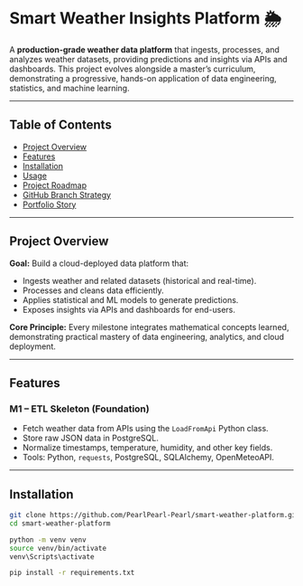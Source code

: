 # Smart Weather Insights Platform 🌦️

A **production-grade weather data platform** that ingests, processes, and analyzes weather datasets, providing predictions and insights via APIs and dashboards. This project evolves alongside a master’s curriculum, demonstrating a progressive, hands-on application of data engineering, statistics, and machine learning.

---

## Table of Contents

- [Project Overview](#project-overview)  
- [Features](#features)  
- [Installation](#installation)  
- [Usage](#usage)  
- [Project Roadmap](#project-roadmap)  
- [GitHub Branch Strategy](#github-branch-strategy)  
- [Portfolio Story](#portfolio-story)  

---

## Project Overview

**Goal:** Build a cloud-deployed data platform that:  

- Ingests weather and related datasets (historical and real-time).  
- Processes and cleans data efficiently.  
- Applies statistical and ML models to generate predictions.  
- Exposes insights via APIs and dashboards for end-users.  

**Core Principle:** Every milestone integrates mathematical concepts learned, demonstrating practical mastery of data engineering, analytics, and cloud deployment.

---

## Features

### M1 – ETL Skeleton (Foundation)
- Fetch weather data from APIs using the `LoadFromApi` Python class.  
- Store raw JSON data in PostgreSQL.  
- Normalize timestamps, temperature, humidity, and other key fields.  
- Tools: Python, `requests`, PostgreSQL, SQLAlchemy, OpenMeteoAPI.

<!-- ### M2 – Data Cleaning + Scheduling
- Clean datasets: remove nulls, standardize units.  
- Schedule daily ETL runs using Apache Airflow (local execution).

### M3 – Initial EDA & Storage Design
- Use pandas for exploratory data analysis.  
- Store summary statistics in PostgreSQL tables.  
- Provide reproducible Jupyter notebooks for exploration.

### Later Phases
- Regression and classification models (temperature prediction, extreme weather detection).  
- Model monitoring with alerts.  
- Distributed processing with Spark/Dask.  
- Streaming data ingestion and integration.  
- Cloud deployment with Docker, AWS ECS/EKS, CI/CD pipelines.  
- FastAPI endpoints and Streamlit dashboards for interactive insights. -->

---

## Installation

```bash
git clone https://github.com/PearlPearl-Pearl/smart-weather-platform.git
cd smart-weather-platform

python -m venv venv
source venv/bin/activate
venv\Scripts\activate

pip install -r requirements.txt
